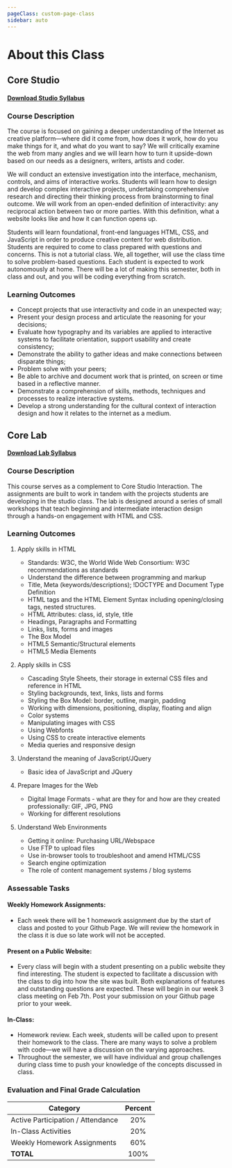 ```yaml
---
pageClass: custom-page-class
sidebar: auto
---
```


# About this Class

## Core Studio

#### [Download <b>Studio</b> Syllabus](https://docs.google.com/document/d/1XQBXx3Gc_P6v2N2kIk0mE7eroxrw2ZCM2YnQQafcR_A/edit?usp=sharing)

### Course Description

The course is focused on gaining a deeper understanding of the Internet as creative platform—where did it come from, how does it work, how do you make things for it, and what do you want to say? We will critically examine the web from many angles and we will learn how to turn it upside-down based on our needs as a designers, writers, artists and coder.

We will conduct an extensive investigation into the interface, mechanism, controls, and aims of interactive works. Students will learn how to design and develop complex interactive projects, undertaking comprehensive research and directing their thinking process from brainstorming to final outcome. We will work from an open-ended definition of interactivity: any reciprocal action between two or more parties. With this definition, what a website looks like and how it can function opens up.

Students will learn foundational, front-end languages HTML, CSS, and JavaScript in order to produce creative content for web distribution. Students are required to come to class prepared with questions and concerns. This is not a tutorial class. We, all together, will use the class time to solve problem-based questions. Each student is expected to work autonomously at home. There will be a lot of making this semester, both in class and out, and you will be coding everything from scratch.

### Learning Outcomes

- Concept projects that use interactivity and code in an unexpected way;
- Present your design process and articulate the reasoning for your decisions;
- Evaluate how typography and its variables are applied to interactive systems to facilitate orientation, support usability and create consistency;
- Demonstrate the ability to gather ideas and make connections between disparate things;
- Problem solve with your peers;
- Be able to archive and document work that is printed, on screen or time based in a
  reflective manner.
- Demonstrate a comprehension of skills, methods, techniques and processes to
  realize interactive systems.
- Develop a strong understanding for the cultural context of interaction design and how
  it relates to the internet as a medium.

## Core Lab

#### [Download <b>Lab</b> Syllabus](https://docs.google.com/document/d/1dDaj-eQHMSL0f148LS6eyfYv_7OLbUtjcrA9sm_sIes/edit?usp=sharing)

### Course Description

This course serves as a complement to Core Studio Interaction. The assignments are built to work in tandem with the projects students are developing in the studio class. The lab is designed around a series of small workshops that teach beginning and intermediate interaction design through a hands-on engagement with HTML and CSS.

### Learning Outcomes

1. Apply skills in HTML

   - Standards: W3C, the World Wide Web Consortium: W3C recommendations as standards
   - Understand the difference between programming and markup
   - Title, Meta (keywords/descriptions); !DOCTYPE and Document Type Definition
   - HTML tags and the HTML Element Syntax including opening/closing tags, nested structures.
   - HTML Attributes: class, id, style, title
   - Headings, Paragraphs and Formatting
   - Links, lists, forms and images
   - The Box Model
   - HTML5 Semantic/Structural elements
   - HTML5 Media Elements

2. Apply skills in CSS

   - Cascading Style Sheets, their storage in external CSS files and reference in HTML
   - Styling backgrounds, text, links, lists and forms
   - Styling the Box Model: border, outline, margin, padding
   - Working with dimensions, positioning, display, floating and align
   - Color systems
   - Manipulating images with CSS
   - Using Webfonts
   - Using CSS to create interactive elements
   - Media queries and responsive design

3. Understand the meaning of JavaScript/JQuery

   - Basic idea of JavaScript and JQuery

4. Prepare Images for the Web

   - Digital Image Formats - what are they for and how are they created professionally: GIF, JPG, PNG
   - Working for different resolutions

5. Understand Web Environments
   - Getting it online: Purchasing URL/Webspace
   - Use FTP to upload files
   - Use in-browser tools to troubleshoot and amend HTML/CSS
   - Search engine optimization
   - The role of content management systems / blog systems

### Assessable Tasks

#### Weekly Homework Assignments:

- Each week there will be 1 homework assignment due by the start of class and posted to your Github Page. We will review the homework in the class it is due so late work will not be accepted.

#### Present on a Public Website:

- Every class will begin with a student presenting on a public website they find interesting. The student is expected to facilitate a discussion with the class to dig into how the site was built. Both explanations of features and outstanding questions are expected. These will begin in our week 3 class meeting on Feb 7th. Post your submission on your Github page prior to your week.

#### In-Class:

- Homework review. Each week, students will be called upon to present their homework to the class. There are many ways to solve a problem with code—we will have a discussion on the varying approaches.
- Throughout the semester, we will have individual and group challenges during class time to push your knowledge of the concepts discussed in class.

### Evaluation and Final Grade Calculation

| Category                          | Percent |
| --------------------------------- | :-----: |
| Active Participation / Attendance |   20%   |
| In-Class Activities               |   20%   |
| Weekly Homework Assignments       |   60%   |
| <b>TOTAL</b>                      |  100%   |

